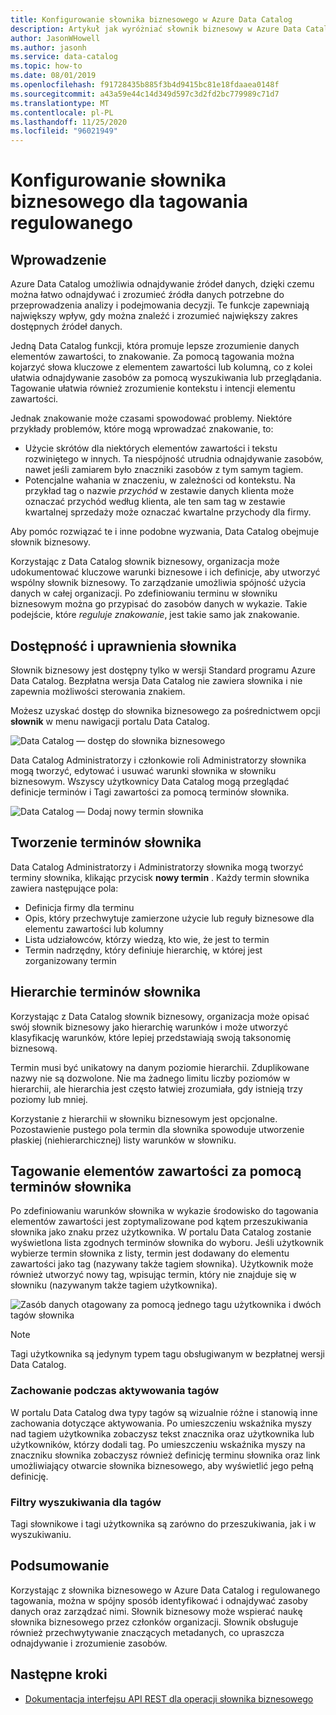```yaml
---
title: Konfigurowanie słownika biznesowego w Azure Data Catalog
description: Artykuł jak wyróżniać słownik biznesowy w Azure Data Catalog do definiowania i używania wspólnego słownika biznesowego do oznaczania zarejestrowanych zasobów danych.
author: JasonWHowell
ms.author: jasonh
ms.service: data-catalog
ms.topic: how-to
ms.date: 08/01/2019
ms.openlocfilehash: f91728435b885f3b4d9415bc81e18fdaaea0148f
ms.sourcegitcommit: a43a59e44c14d349d597c3d2fd2bc779989c71d7
ms.translationtype: MT
ms.contentlocale: pl-PL
ms.lasthandoff: 11/25/2020
ms.locfileid: "96021949"
---
```

# <a name="set-up-the-business-glossary-for-governed-tagging"></a>Konfigurowanie słownika biznesowego dla tagowania regulowanego

## <a name="introduction"></a>Wprowadzenie

Azure Data Catalog umożliwia odnajdywanie źródeł danych, dzięki czemu można łatwo odnajdywać i zrozumieć źródła danych potrzebne do przeprowadzenia analizy i podejmowania decyzji. Te funkcje zapewniają największy wpływ, gdy można znaleźć i zrozumieć największy zakres dostępnych źródeł danych.

Jedną Data Catalog funkcji, która promuje lepsze zrozumienie danych elementów zawartości, to znakowanie. Za pomocą tagowania można kojarzyć słowa kluczowe z elementem zawartości lub kolumną, co z kolei ułatwia odnajdywanie zasobów za pomocą wyszukiwania lub przeglądania. Tagowanie ułatwia również zrozumienie kontekstu i intencji elementu zawartości.

Jednak znakowanie może czasami spowodować problemy. Niektóre przykłady problemów, które mogą wprowadzać znakowanie, to:

* Użycie skrótów dla niektórych elementów zawartości i tekstu rozwiniętego w innych. Ta niespójność utrudnia odnajdywanie zasobów, nawet jeśli zamiarem było znaczniki zasobów z tym samym tagiem.
* Potencjalne wahania w znaczeniu, w zależności od kontekstu. Na przykład tag o nazwie *przychód* w zestawie danych klienta może oznaczać przychód według klienta, ale ten sam tag w zestawie kwartalnej sprzedaży może oznaczać kwartalne przychody dla firmy.  

Aby pomóc rozwiązać te i inne podobne wyzwania, Data Catalog obejmuje słownik biznesowy.

Korzystając z Data Catalog słownik biznesowy, organizacja może udokumentować kluczowe warunki biznesowe i ich definicje, aby utworzyć wspólny słownik biznesowy. To zarządzanie umożliwia spójność użycia danych w całej organizacji. Po zdefiniowaniu terminu w słowniku biznesowym można go przypisać do zasobów danych w wykazie. Takie podejście, które *reguluje znakowanie*, jest takie samo jak znakowanie.

## <a name="glossary-availability-and-privileges"></a>Dostępność i uprawnienia słownika

Słownik biznesowy jest dostępny tylko w wersji Standard programu Azure Data Catalog. Bezpłatna wersja Data Catalog nie zawiera słownika i nie zapewnia możliwości sterowania znakiem.

Możesz uzyskać dostęp do słownika biznesowego za pośrednictwem opcji **słownik** w menu nawigacji portalu Data Catalog.  

![Data Catalog — dostęp do słownika biznesowego](./media/data-catalog-how-to-business-glossary/01-portal-menu.png)

Data Catalog Administratorzy i członkowie roli Administratorzy słownika mogą tworzyć, edytować i usuwać warunki słownika w słowniku biznesowym. Wszyscy użytkownicy Data Catalog mogą przeglądać definicje terminów i Tagi zawartości za pomocą terminów słownika.

![Data Catalog — Dodaj nowy termin słownika](./media/data-catalog-how-to-business-glossary/02-new-term.png)

## <a name="creating-glossary-terms"></a>Tworzenie terminów słownika

Data Catalog Administratorzy i Administratorzy słownika mogą tworzyć terminy słownika, klikając przycisk **nowy termin** . Każdy termin słownika zawiera następujące pola:

* Definicja firmy dla terminu
* Opis, który przechwytuje zamierzone użycie lub reguły biznesowe dla elementu zawartości lub kolumny
* Lista udziałowców, którzy wiedzą, kto wie, że jest to termin
* Termin nadrzędny, który definiuje hierarchię, w której jest zorganizowany termin

## <a name="glossary-term-hierarchies"></a>Hierarchie terminów słownika

Korzystając z Data Catalog słownik biznesowy, organizacja może opisać swój słownik biznesowy jako hierarchię warunków i może utworzyć klasyfikację warunków, które lepiej przedstawiają swoją taksonomię biznesową.

Termin musi być unikatowy na danym poziomie hierarchii. Zduplikowane nazwy nie są dozwolone. Nie ma żadnego limitu liczby poziomów w hierarchii, ale hierarchia jest często łatwiej zrozumiała, gdy istnieją trzy poziomy lub mniej.

Korzystanie z hierarchii w słowniku biznesowym jest opcjonalne. Pozostawienie pustego pola termin dla słownika spowoduje utworzenie płaskiej (niehierarchicznej) listy warunków w słowniku.  

## <a name="tagging-assets-with-glossary-terms"></a>Tagowanie elementów zawartości za pomocą terminów słownika

Po zdefiniowaniu warunków słownika w wykazie środowisko do tagowania elementów zawartości jest zoptymalizowane pod kątem przeszukiwania słownika jako znaku przez użytkownika. W portalu Data Catalog zostanie wyświetlona lista zgodnych terminów słownika do wyboru. Jeśli użytkownik wybierze termin słownika z listy, termin jest dodawany do elementu zawartości jako tag (nazywany także tagiem słownika). Użytkownik może również utworzyć nowy tag, wpisując termin, który nie znajduje się w słowniku (nazywanym także tagiem użytkownika).

![Zasób danych otagowany za pomocą jednego tagu użytkownika i dwóch tagów słownika](./media/data-catalog-how-to-business-glossary/03-tagged-asset.png)

> [!NOTE]
> Tagi użytkownika są jedynym typem tagu obsługiwanym w bezpłatnej wersji Data Catalog.

### <a name="hover-behavior-on-tags"></a>Zachowanie podczas aktywowania tagów

W portalu Data Catalog dwa typy tagów są wizualnie różne i stanowią inne zachowania dotyczące aktywowania. Po umieszczeniu wskaźnika myszy nad tagiem użytkownika zobaczysz tekst znacznika oraz użytkownika lub użytkowników, którzy dodali tag. Po umieszczeniu wskaźnika myszy na znaczniku słownika zobaczysz również definicję terminu słownika oraz link umożliwiający otwarcie słownika biznesowego, aby wyświetlić jego pełną definicję.

### <a name="search-filters-for-tags"></a>Filtry wyszukiwania dla tagów

Tagi słownikowe i tagi użytkownika są zarówno do przeszukiwania, jak i w wyszukiwaniu.

## <a name="summary"></a>Podsumowanie

Korzystając z słownika biznesowego w Azure Data Catalog i regulowanego tagowania, można w spójny sposób identyfikować i odnajdywać zasoby danych oraz zarządzać nimi. Słownik biznesowy może wspierać naukę słownika biznesowego przez członków organizacji. Słownik obsługuje również przechwytywanie znaczących metadanych, co upraszcza odnajdywanie i zrozumienie zasobów.

## <a name="next-steps"></a>Następne kroki

* [Dokumentacja interfejsu API REST dla operacji słownika biznesowego](/rest/api/datacatalog/data-catalog-glossary)
